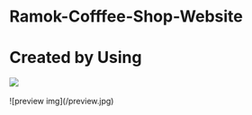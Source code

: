 ﻿# Ramok-Cofffee-Shop-Website
# Created by Using 

<p align="left">
  <a href="https://skillicons.dev">
    <img src="https://skillicons.dev/icons?i=git,html,css,js"/>
  </a>
</p>
![preview img](/preview.jpg)
